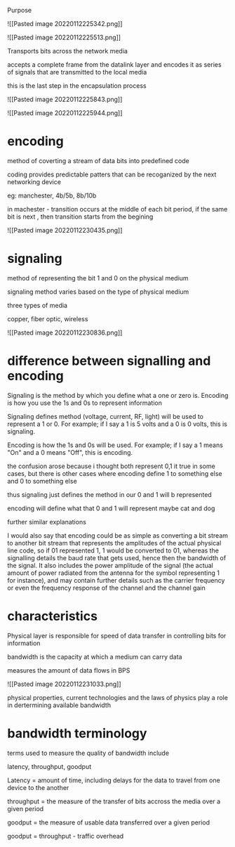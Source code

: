 Purpose


![[Pasted image 20220112225342.png]]

![[Pasted image 20220112225513.png]]

Transports bits across the network media

accepts a complete frame from the datalink layer and encodes it as series of signals that are transmitted to the local media

this is the last step in the encapsulation process

![[Pasted image 20220112225843.png]]

![[Pasted image 20220112225944.png]]

# encoding

method of coverting a stream of data bits into predefined code

coding provides predictable patters that can be recoganized by the next networking device

eg: manchester, 4b/5b, 8b/10b

in machester - transition occurs at the middle of each bit period, if the same bit is next , then transition starts from the begining

![[Pasted image 20220112230435.png]]

# signaling

method of representing the bit 1 and 0 on the physical medium

signaling method varies based on the type of physical medium

three types of media

copper,
fiber optic,
wireless

![[Pasted image 20220112230836.png]]


# difference between signalling and encoding

Signaling is the method by which you define what a one or zero is. Encoding is how you use the 1s and 0s to represent information

Signaling defines method (voltage, current, RF, light) will be used to represent a 1 or 0. For example; if I say a 1 is 5 volts and a 0 is 0 volts, this is signaling.

Encoding is how the 1s and 0s will be used. For example; if I say a 1 means "On" and a 0 means "Off", this is encoding.

the confusion arose because i thought both represent 0,1 it true in some cases, but there is other cases where encoding define 1 to something else and 0 to something else


thus signaling just defines the method in our 0 and 1 will b represented

encoding will define what that 0 and 1 will represent maybe cat and dog

further similar explanations

I would also say that encoding could be as simple as converting a bit stream to another bit stream that represents the amplitudes of the actual physical line code, so if 01 represented 1, 1 would be converted to 01, whereas the signalling details the baud rate that gets used, hence then the bandwidth of the signal. It also includes the power amplitude of the signal (the actual amount of power radiated from the antenna for the symbol representing 1 for instance), and may contain further details such as the carrier frequency or even the frequency response of the channel and the channel gain

# characteristics

Physical layer is responsible for speed of data transfer in controlling bits for information

bandwidth is the capacity at which a medium can carry data

measures the amount of data flows in BPS

![[Pasted image 20220112231033.png]]

physical properties, current technologies and the laws of physics play a role in dertermining available bandwidth

# bandwidth terminology

terms used to measure the quality of bandwidth include

latency, throughput, goodput

Latency = amount of time, including delays for the data to travel from one device to the another

throughput = the measure of the transfer of bits accross the media over a given period

goodput = the measure of usable data transferred over a given period

goodput = throughput - traffic overhead

